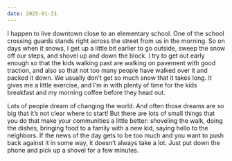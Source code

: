 ```yaml
---
date: 2025-01-31
---
```


I happen to live downtown close to an elementary school.  One of the school
crossing guards stands right across the street from us in the morning.  So on
days when it snows, I get up a little bit earlier to go outside, sweep the
snow off our steps, and shovel up and down the block.  I try to get out early
enough so that the kids walking past are walking on pavement with good
traction, and also so that not too many people have walked over it and packed
it down.  We usually don’t get so much snow that it takes long.  It gives me
a little exercise, and I’m in with plenty of time for the kids breakfast and
my morning coffee before they head out.
 
Lots of people dream of changing the world.  And often those dreams are so
big that it’s not clear where to start!  But there are lots of small things
that you do that make your communities a little better: shoveling the walk,
doing the dishes, bringing food to a family with a new kid, saying hello to
the neighbors.  If the news of the day gets to be too much and you want to
push back against it in some way, it doesn’t always take a lot.  Just put
down the phone and pick up a shovel for a few minutes.
